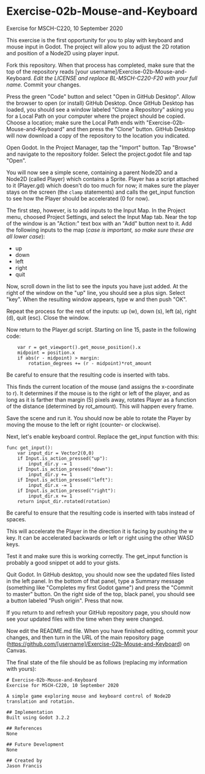 # Exercise-02b-Mouse-and-Keyboard

Exercise for MSCH-C220, 10 September 2020

This exercise is the first opportunity for you to play with keyboard and mouse input in Godot. The project will allow you to adjust the 2D rotation and position of a Node2D using player input. 

Fork this repository. When that process has completed, make sure that the top of the repository reads [your username]/Exercise-02b-Mouse-and-Keyboard. *Edit the LICENSE and replace BL-MSCH-C220-F20 with your full name.* Commit your changes.

Press the green "Code" button and select "Open in GitHub Desktop". Allow the browser to open (or install) GitHub Desktop. Once GitHub Desktop has loaded, you should see a window labeled "Clone a Repository" asking you for a Local Path on your computer where the project should be copied. Choose a location; make sure the Local Path ends with "Exercise-02b-Mouse-and-Keyboard" and then press the "Clone" button. GitHub Desktop will now download a copy of the repository to the location you indicated.

Open Godot. In the Project Manager, tap the "Import" button. Tap "Browse" and navigate to the repository folder. Select the project.godot file and tap "Open".

You will now see a simple scene, containing a parent Node2D and a Node2D (called Player) which contains a Sprite. Player has a script attached to it (Player.gd) which doesn't do too much for now; it makes sure the player stays on the screen (the `clamp` statements) and calls the get_input function to see how the Player should be accelerated (0 for now).

The first step, however, is to add inputs to the Input Map. In the Project menu, choosed Project Settings, and select the Input Map tab. Near the top of the window is an "Action:" text box with an "Add" button next to it. Add the following inputs to the map (*case is important, so make sure these are all lower case*):

 * up
 * down
 * left
 * right
 * quit

Now, scroll down in the list to see the inputs you have just added. At the right of the window on the "up" line, you should see a plus sign. Select "key". When the resulting window appears, type w and then push "OK".

Repeat the process for the rest of the inputs: up (w), down (s), left (a), right (d), quit (esc). Close the window.

Now return to the Player.gd script. Starting on line 15, paste in the following code:
```
	var r = get_viewport().get_mouse_position().x
	midpoint = position.x
	if abs(r - midpoint) > margin:
		rotation_degrees += (r - midpoint)*rot_amount
```

Be careful to ensure that the resulting code is inserted with tabs.

This finds the current location of the mouse (and assigns the x-coordinate to r). It determines if the mouse is to the right or left of the player, and as long as it is farther than margin (5) pixels away, rotates Player as a function of the distance (determined by rot_amount). This will happen every frame.

Save the scene and run it. You should now be able to rotate the Player by moving the mouse to the left or right (counter- or clockwise).

Next, let's enable keyboard control. Replace the get_input function with this:

```
func get_input():
	var input_dir = Vector2(0,0)
	if Input.is_action_pressed("up"):
		input_dir.y -= 1
	if Input.is_action_pressed("down"):
		input_dir.y += 1
	if Input.is_action_pressed("left"):
		input_dir.x -= 1
	if Input.is_action_pressed("right"):
		input_dir.x += 1
	return input_dir.rotated(rotation)
```

Be careful to ensure that the resulting code is inserted with tabs instead of spaces.

This will accelerate the Player in the direction it is facing by pushing the w key. It can be accelerated backwards or left or right using the other WASD keys.

Test it and make sure this is working correctly. The get_input function is probably a good snippet ot add to your gists.

Quit Godot. In GitHub desktop, you should now see the updated files listed in the left panel. In the bottom of that panel, type a Summary message (something like "Completes my first Godot game") and press the "Commit to master" button. On the right side of the top, black panel, you should see a button labeled "Push origin". Press that now.

If you return to and refresh your GitHub repository page, you should now see your updated files with the time when they were changed.

Now edit the README.md file. When you have finished editing, commit your changes, and then turn in the URL of the main repository page (https://github.com/[username]/Exercise-02b-Mouse-and-Keyboard) on Canvas.

The final state of the file should be as follows (replacing my information with yours):
```
# Exercise-02b-Mouse-and-Keyboard
Exercise for MSCH-C220, 10 September 2020

A simple game exploring mouse and keyboard control of Node2D translation and rotation.

## Implementation
Built using Godot 3.2.2

## References
None

## Future Development
None

## Created by 
Jason Francis

```